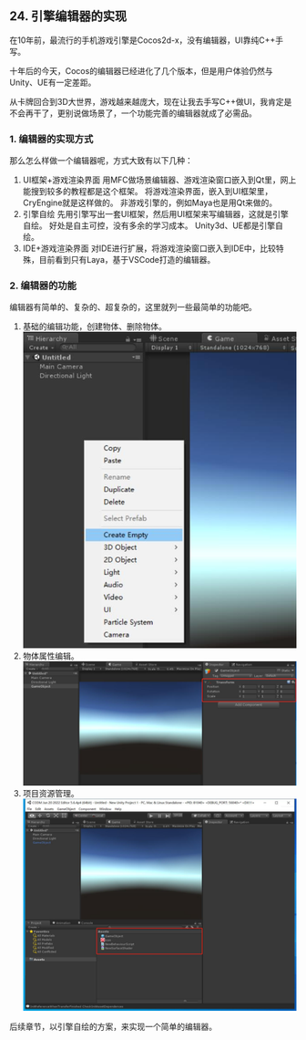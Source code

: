 ## 24. 引擎编辑器的实现

在10年前，最流行的手机游戏引擎是Cocos2d-x，没有编辑器，UI靠纯C++手写。

十年后的今天，Cocos的编辑器已经进化了几个版本，但是用户体验仍然与Unity、UE有一定差距。

从卡牌回合到3D大世界，游戏越来越庞大，现在让我去手写C++做UI，我肯定是不会再干了，更别说做场景了，一个功能完善的编辑器就成了必需品。

### 1. 编辑器的实现方式

那么怎么样做一个编辑器呢，方式大致有以下几种：

1. UI框架+游戏渲染界面
   用MFC做场景编辑器、游戏渲染窗口嵌入到Qt里，网上能搜到较多的教程都是这个框架。
   将游戏渲染界面，嵌入到UI框架里，CryEngine就是这样做的。
   非游戏引擎的，例如Maya也是用Qt来做的。
2. 引擎自绘
   先用引擎写出一套UI框架，然后用UI框架来写编辑器，这就是引擎自绘。
   好处是自主可控，没有多余的学习成本。
   Unity3d、UE都是引擎自绘。
3. IDE+游戏渲染界面
   对IDE进行扩展，将游戏渲染窗口嵌入到IDE中，比较特殊，目前看到只有Laya，基于VSCode打造的编辑器。


### 2. 编辑器的功能

编辑器有简单的、复杂的、超复杂的，这里就列一些最简单的功能吧。

1. 基础的编辑功能，创建物体、删除物体。
   ![](../../imgs/engine_editor/engine_editor/create_gameobject.jpg)
2. 物体属性编辑。
   ![](../../imgs/engine_editor/engine_editor/inspector.jpg)
3. 项目资源管理。
   ![](../../imgs/engine_editor/engine_editor/assets.jpg)

后续章节，以引擎自绘的方案，来实现一个简单的编辑器。


